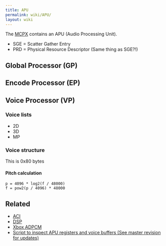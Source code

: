 ```yaml
---
title: APU
permalink: wiki/APU/
layout: wiki
---
```


The [MCPX](/wiki/MCPX "wikilink") contains an APU (Audio Processing Unit).

-   SGE = Scatter Gather Entry
-   PRD = Physical Resource Descriptor (Same thing as SGE?!)

Global Processor (GP)
---------------------

Encode Processor (EP)
---------------------

Voice Processor (VP)
--------------------

### Voice lists

-   2D
-   3D
-   MP

### Voice structure

This is 0x80 bytes

#### Pitch calculation

    p = 4096 * log2(f / 48000)
    f = pow2(p / 4096) * 48000

Related
-------

-   [ACI](/wiki/ACI "wikilink")
-   [DSP](/wiki/DSP "wikilink")
-   [Xbox ADPCM](/wiki/Xbox_ADPCM "wikilink")
-   [Script to inspect APU registers and voice buffers (See master
    revision for
    updates)](https://github.com/JayFoxRox/xbox-tools/blob/5e114f24e4a83bd626f31674e024f439f3709d19/python-scripts/dsp.py)

